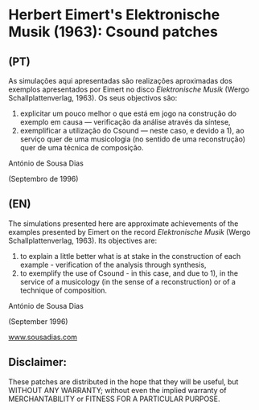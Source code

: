 # Herbert Eimert's Elektronische Musik (1963): Csound patches

## (PT)

As simulações aqui apresentadas são realizações aproximadas dos exemplos apresentados por Eimert no disco _Elektronische Musik_ (Wergo Schallplattenverlag, 1963). Os seus objectivos são:
1) explicitar um pouco melhor o que está em jogo na construção do exemplo em causa — verificação da análise através da síntese,
2) exemplificar a utilização do Csound — neste caso, e devido a 1), ao serviço quer de uma musicologia (no sentido de uma reconstrução) quer de uma técnica de composição.

António de Sousa Dias

(Septembro de 1996)



## (EN)

The simulations presented here are approximate achievements of the examples presented by Eimert on the record _Elektronische Musik_ (Wergo Schallplattenverlag, 1963). Its objectives are:
1) to explain a little better what is at stake in the construction of each example - verification of the analysis through synthesis,
2) to exemplify the use of Csound - in this case, and due to 1), in the service of a musicology (in the sense of a reconstruction) or of a technique of composition.

António de Sousa Dias

(September 1996)


www.sousadias.com

## Disclaimer:
These patches are distributed in the hope that they will be useful, but WITHOUT ANY WARRANTY; without even the implied warranty of MERCHANTABILITY or FITNESS FOR A PARTICULAR PURPOSE.
